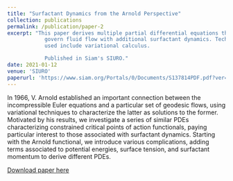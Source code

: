 ```yaml
---
title: "Surfactant Dynamics from the Arnold Perspective"
collection: publications
permalink: /publication/paper-2
excerpt: "This paper derives multiple partial differential equations that each 
            govern fluid flow with additional surfactant dynamics. Techniques 
            used include variational calculus.

            Published in Siam's SIURO."
date: 2021-01-12
venue: 'SIURO'
paperurl: 'https://www.siam.org/Portals/0/Documents/S137814PDF.pdf?ver=2021-09-23-070035-370' 
---
```

In 1966, V. Arnold established an important connection between the incompressible Euler equations and a particular set of geodesic flows, using variational techniques to characterize the latter as solutions
to the former. Motivated by his results, we investigate a series of similar PDEs characterizing constrained
critical points of action functionals, paying particular interest to those associated with surfactant dynamics. Starting with the Arnold functional, we introduce various complications, adding terms associated to
potential energies, surface tension, and surfactant momentum to derive different PDEs.

[Download paper here](https://www.siam.org/Portals/0/Documents/S137814PDF.pdf?ver=2021-09-23-070035-370)